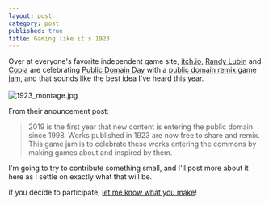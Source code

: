 ```yaml
---
layout: post
category: post
published: true
title: Gaming like it's 1923
---
```

Over at everyone's favorite independent game site, [itch.io](https://itch.io), [Randy Lubin](https://randylubin.itch.io/) and [Copia](https://itch.io/profile/copia) are celebrating [Public Domain Day](https://law.duke.edu/cspd/publicdomainday/2019/) with a [public domain remix game jam](https://itch.io/jam/gaming-like-its-1923), and that sounds like the best idea I've heard this year.<br /><br />
![1923_montage.jpg]({{site.baseurl}}/images/1923_montage.jpg)


From their anouncement post: 

> 2019 is the first year that new content is entering the public domain since 1998. Works published in 1923 are now free to share and remix. This game jam is to celebrate these works entering the commons by making games about and inspired by them.

I'm going to try to contribute something small, and I'll post more about it here as I settle on exactly what that will be. 

If you decide to participate, [let me know what you make](https://retro.social/@ajroach42)!
